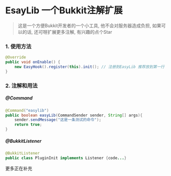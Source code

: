 # EsayLib 一个Bukkit注解扩展

> 这是一个方便Bukkit开发者的一个小工具, 他不会对服务器造成负担, 如果可以的话, 还可呀扩展更多注解, 有兴趣的点个Star

### 1.  使用方法

``` java
@Override
public void onEnable() {
    new EasyHook().register(this).init(); // 注册到EasyLib 推荐放到第一行
}
```

### 2. 注解和用法

##### @Command  

```java
@Command("easylib")
public boolean easyLib(CommandSender sender, String[] args){
    sender.sendMessage("这是一条测试的命令");
    return true;
}
```

##### @BukkitListener

```java
@BukkitListener
public class PluginInit implements Listener {code...}
```

更多正在补充